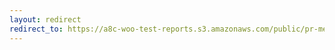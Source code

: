 ```yaml
---
layout: redirect
redirect_to: https://a8c-woo-test-reports.s3.amazonaws.com/public/pr-merge/44622/e2e/index.html
---
```

